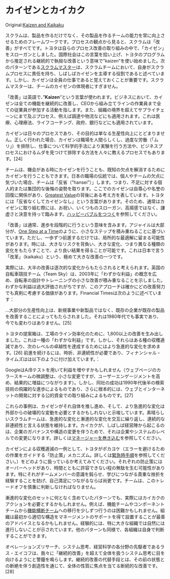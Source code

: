 # カイゼンとカイカク

 Original:[Kaizen and Kaikaku](https://sites.google.com/a/scrumplop.org/published-patterns/product-organization-pattern-language/kaizen-and-kaikaku)

スクラムは、製品を作るだけでなく、その製品を作るチームの能力を常に向上させるためのフレームワークです。プロセスの観点から見ると、スクラムは「改善」がすべてです。トヨタは自らのプロセス改善の取り組みの中で、「カイゼン」をスローガンとしました。国際社会はこの言葉を拾い上げ、トヨタのプログラムから推定される継続的で執拗な改善という意味で”kaizen”を使い始めました。次のパターンである​[スクラムマスター](ch02_20_19_ScrumMaster.md)は、スクラムチームにおいて、自身がスクラムプロセスに責任を持ち、しばしばカイゼンを主導する役割であると述べています。しかし、カイゼンは全員の仕事であると覚えておくことが重要です。スクラムマスターは、チームのカイゼンの体現者にすぎません。

「改善」は英語で、”**Kaizen**“という言葉が使われます。ビジネスにおいて、カイゼンは全ての機能を継続的に改善し、CEOから組み立てラインの作業員まで全ての従業員が参加する活動を指します。また、組織の境界を超えてサプライチェーンにまで及ぶプロセス、例えば調達や物流などにも適用されます。これは医療、心理療法、ライフコーチング、政府、銀行などにも適用されています。

カイゼンは日々のプロセスであり、その目的は単なる生産性向上にとどまりません。正しく行われた場合、カイゼンは職場を人間らしくし、過度な労働（「ムリ」）を排除し、仕事について科学的手法により実験を行う方法や、ビジネスプロセスにおけるムダを見つけて排除する方法を人々に教えるプロセスでもあります。[24]

チームは、機会がある時にカイゼンを行うことも、既知の欠点を解消するためにカイゼンを行うこともできます。日本の職場の伝統では、個人やチームの欠点に気づいた場合、チームは「反省（”hansei”）」します。つまり、不足に対する個人的または集団的な後悔の姿勢を取ります。ここでのカイゼンは自尊心や名誉の回復に関係があり、[Greatest Value](https://sites.google.com/a/scrumplop.org/published-patterns/value-stream/greatest-value)の背後にある考え方を表しています。トヨタには「反省なくしてカイゼンなし」という言葉があります。そのため、通常はカイゼンに取り組む際には、お祝い、いくつものスローガン、高揚感ではなく、謙虚さと決意を持って臨みます。[ハッピーバブルをつつく](ch02_29_28_Pop_the_Happy_Bubble.md)を参照してください。

「改善」は通常、進歩を段階的に行うという意味を含みます。アジャイルは大部分が、​[One Step at a Time](https://sites.google.com/a/scrumplop.org/published-patterns/retrospective-pattern-language/one-step-at-a-time)のように、小さなステップを積み重ねることに基づいています。ただし、一歩ずつ前進するだけでは、局所的な最適解に留まる可能性があります。時には、大きなリスクを背負い、大きな変化、つまり異なる種類の変化をもたらすことで、より良い結果を得ることが可能です。これは日本で言う「改革」（kaikaku）という、極めて大きな改善の一つです。

実際には、大半の改善は逐次的な変化からもたらされると考えられます。英国の自転車競技チーム（Team Sky）は、2003年に「わずかな利益」の概念を広め、自転車の設計やトレーニングの小さな改善が積み重なることを示しました。わずかな利益は過大評価されがちですが、このアプローチは確かにどの改善努力でも真剣に考慮する価値があります。Financial Timesは次のように述べています：

...大部分の生産性向上は、新規事業や新製品ではなく、既存の企業が既存の製品を改善することによってもたらされました。それは1980年代でも事実であり、今でも変わりはありません。[25]

トヨタの提案箱は、工場のライン効率化のために、1,800以上の改善を生み出しました。これは一種の「わずかな利益」です。しかし、それらはある種の収穫逓減であり、次のレベルの卓越性を達成するためにはより急進的な変化を求めます。[26] 前進を続けるには、時折、非連続性が必要であり、フィナンシャル・タイムズはは以下のように付け加えています。：

GoogleはA/Bテストを用いて利益を増やすかもしれません（ウェブページのカラースキームの微調整は、小さな変更ですが、ユーザーエンゲージメントを高め、結果的に増益につながります）。しかし、同社の成功は1990年代後半の検索技術の飛躍的な進歩によるものであり、さらに根本的には、ウェブとインターネットの開発に対する公的資金での取り組みによるものです。[27]

これらの事例は、カイゼンがそれ自体を推し進め、そして、より急進的な変化は外部からの破壊的な変動を必要とするかもしれないと示唆しています。素晴らしいスクラムチームは、急進的な変化と漸進的な変化を交互に繰り返し、連続的な非連続性と言える状態を維持します。カイカクが、しばしば経営陣から起こるのは、企業のガバナンスや構造の変更を伴うためで、それは企業やシステムのレベルでの変更になります。詳しくは[マネージャーを巻き込む](ch02_06_6_Involve_the_Managers.md)​を参照してください。

カイゼンによる収穫逓減の一例として、トヨタがポカヨケ（エラーを避けるための作業をガイドする「防止策」メカニズム。詳しくは[緊急時手順](ch02_33_32_Emergency_Procedure.md)​を参照してください。）をどのように扱っているか考えてみてください。それぞれの防止策にはオーバーヘッドがあり、時間とともに許容できない程の無駄を生む可能性があります。特にそれがチームメンバーの意識を鈍らせ、学びにつながる貴重な挫折を経験することを妨げ、自己満足につながるならば尚更です。チームは、このトレードオフを慎重に判断しなければなりません。

漸進的な変化のセットに何となく含めていたパターンでも、実際にはカイカクのアクションを必要とするかもしれません。例えば、機能チームやコンポーネントチームから[機能横断チーム](ch02_10_10_Cross_Functional_Team.md)​への移行を少しずつ行うのは困難かもしれません。組織は最初から適切な構造をマネージメントのサポートを得て設置することが最善のアドバイスとなるかもしれません。経験的には、特に大きな組織では自然には進行しないことが示されています。他のパターンも同様で、各組織は自身で判断することができます。

オペレーションズリサーチ、システム思考、経営科学の各分野の先駆者であるラス・エイコフは、我々に「継続的改善」を超えて全体を扱うシステム思考に目を向けるようにと警鐘を鳴らします。継続的改善の代替手段とは、その前の状態との断絶を伴う創造性を通じて、全体の性質に焦点を当てる断続的な改善です。[28]

